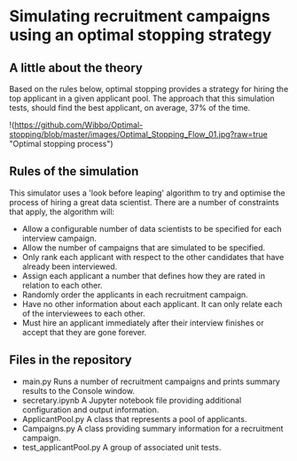 # Simulating recruitment campaigns using an optimal stopping strategy

## A little about the theory
Based on the rules below, optimal stopping provides a strategy for hiring the top applicant in a given applicant pool. The approach that this simulation tests, should find the best applicant, on average, 37% of the time. 

!(https://github.com/Wibbo/Optimal-stopping/blob/master/images/Optimal_Stopping_Flow_01.jpg?raw=true "Optimal stopping process")

## Rules of the simulation
This simulator uses a 'look before leaping' algorithm to try and optimise the process of hiring a great data 
scientist. There are a number of constraints that apply, the algorithm will:

- Allow a configurable number of data scientists to be specified for each interview campaign.
- Allow the number of campaigns that are simulated to be specified.
- Only rank each applicant with respect to the other candidates that have already been interviewed. 
- Assign each applicant a number that defines how they are rated in relation to each other. 
- Randomly order the applicants in each recruitment campaign.
- Have no other information about each applicant. It can only relate each of the interviewees to each other.
- Must hire an applicant immediately after their interview finishes or accept that they are gone forever. 

## Files in the repository
- main.py 
Runs a number of recruitment campaigns and prints summary results to the Console window.
- secretary.ipynb
A Jupyter notebook file providing additional configuration and output information.
- ApplicantPool.py
A class that represents a pool of applicants.
- Campaigns.py
A class providing summary information for a recruitment campaign.
- test_applicantPool.py
A group of associated unit tests.



